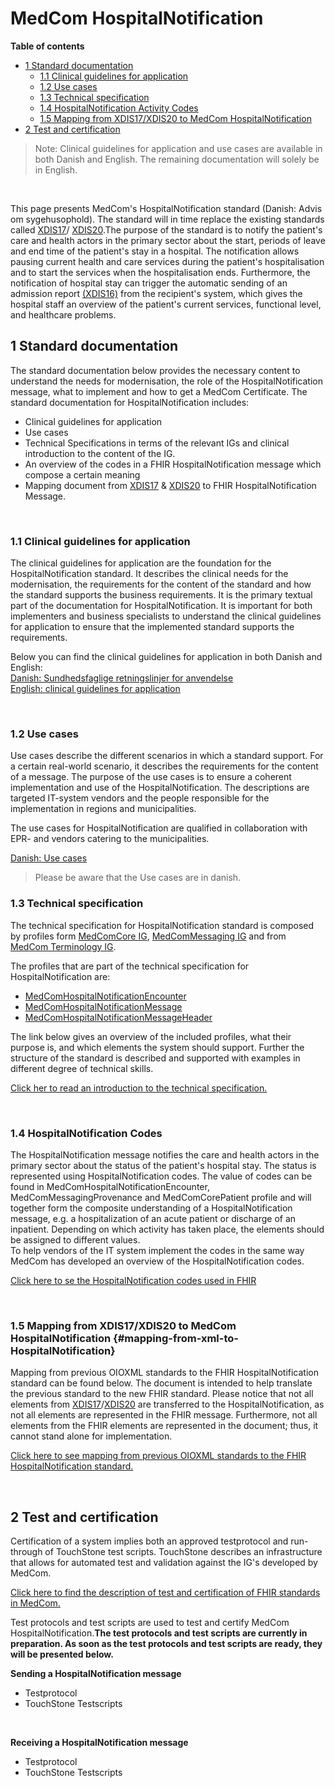 <!-- <a href="https://medcomdk.github.io/MedComLandingPage/" target="_blank">Return</a> -->


# MedCom HospitalNotification


**Table of contents**
* [1 Standard documentation](#1-standard-documentation)
  + [1.1 Clinical guidelines for application](#11-clinical-guidelines-for-application)
  + [1.2 Use cases](#12-use-cases)
  + [1.3 Technical specification](#13-technical-specification)
  + [1.4 HospitalNotification Activity Codes](#14-hospitalnotification-activity-codes)
  + [1.5 Mapping from XDIS17/XDIS20 to MedCom HospitalNotification](#mapping-from-xml-to-HospitalNotification)
*  [2 Test and certification](#2-test-and-certification)


  > Note: Clinical guidelines for application and use cases are available in both Danish and English. The remaining documentation will solely be in English.
<p>&nbsp;</p>	

This page presents MedCom's HospitalNotification standard (Danish: Advis om sygehusophold). The standard will in time replace the existing standards called <a href="https://svn.medcom.dk/svn/releases/Standarder/Det%20gode%20kommuneadvis/XDIS17/Dokumentation/" target="_blank">XDIS17</a>/ <a href="https://svn.medcom.dk/svn/releases/Standarder/Det%20gode%20kommuneadvis/XDIS20/Dokumentation/" target="_blank">XDIS20</a>.The purpose of the standard is to notify the patient's care and health actors in the primary sector about the start, periods of leave and end time of the patient's stay in a hospital. The notification allows pausing current health and care services during the patient's hospitalisation and to start the services when the hospitalisation ends. 
Furthermore, the notification of hospital stay can trigger the automatic sending of an admission report <a href="https://svn.medcom.dk/svn/releases/Standarder/National%20Sygehus-Kommunesamarbejde/1.0.3/XDIS16/Dokumentation/"> (XDIS16)</a> from the recipient's system, which gives the hospital staff an overview of the patient's current services, functional level, and healthcare problems.


## 1 Standard documentation 
The standard documentation below provides the necessary content to understand the needs for modernisation, the role of the HospitalNotification message, what to implement and how to get a MedCom Certificate. The standard documentation for HospitalNotification includes: 
* Clinical guidelines for application
* Use cases
*	Technical Specifications in terms of the relevant IGs and clinical introduction to the content of the IG.
*	An overview of the codes in a FHIR HospitalNotification message which compose a certain meaning
*	Mapping document from <a href="https://svn.medcom.dk/svn/releases/Standarder/Det%20gode%20kommuneadvis/XDIS17/Dokumentation/" target="_blank">XDIS17</a> &
<a href="https://svn.medcom.dk/svn/releases/Standarder/Det%20gode%20kommuneadvis/XDIS20/Dokumentation/" target="_blank">XDIS20</a> to FHIR  HospitalNotification Message.
<p>&nbsp;</p>

### 1.1 Clinical guidelines for application
The clinical guidelines for application are the foundation for the HospitalNotification standard. It describes the clinical needs for the modernisation, the requirements for the content of the standard and how the standard supports the business requirements.  It is the primary textual part of the documentation for HospitalNotification. It is important for both implementers and business specialists to understand the clinical guidelines for application to ensure that the implemented standard supports the requirements.

Below you can find the clinical guidelines for application in both Danish and English:<br> 
[Danish: Sundhedsfaglige retningslinjer for anvendelse](assets/documents/Clinical-guidelines-DA.md) <br> 
[English: clinical guidelines for application](assets/documents/Clinical-guidelines-ENG.md) 
<p>&nbsp;</p>	

### 1.2 Use cases
Use cases describe the different scenarios in which a standard support. For a certain real-world scenario, it describes the requirements for the content of a message. The purpose of the use cases is to ensure a coherent implementation and use of the HospitalNotification. The descriptions are targeted IT-system vendors and the people responsible for the implementation in regions and municipalities.

The use cases for HospitalNotification are qualified in collaboration with EPR- and vendors catering to the municipalities.

<!-- <b>The use cases are currently in preparation. As soon as they are ready, they will be presented below in Danish and English:</b>  -->

[Danish: Use cases](HospitalNotification_use_cases__2_0_0.pdf) 
> Please be aware that the Use cases are in danish. 


<!-- Below, you can find the use cases in Danish and English be found:<br>
[Danish: Use cases](assets/documents/UseCases-DA.md) <br> 
[English: Use cases](assets/documents/UseCases-ENG.md)  -->
<!-- <p>&nbsp;</p>	 -->

### 1.3 Technical specification
The technical specification for HospitalNotification standard is composed by profiles form <a href="https://medcomdk.github.io/dk-medcom-core/" target="_blank">MedComCore IG</a>, <a href="https://build.fhir.org/ig/medcomdk/dk-medcom-messaging/" target="_blank">MedComMessaging IG</a> and from <a href="https://build.fhir.org/ig/medcomdk/dk-medcom-terminology/" target="_blank">MedCom Terminology IG</a>. 

The profiles that are part of the technical specification for HospitalNotification are: 
*	<a href="https://build.fhir.org/ig/medcomdk/dk-medcom-hospitalnotification/StructureDefinition-medcom-hospitalNotification-encounter.html" target="_blank">MedComHospitalNotificationEncounter</a>
*	<a href="https://build.fhir.org/ig/medcomdk/dk-medcom-hospitalnotification/StructureDefinition-medcom-hospitalNotification-message.html" target="_blank">MedComHospitalNotificationMessage</a>
* <a href="https://build.fhir.org/ig/medcomdk/dk-medcom-hospitalnotification/StructureDefinition-medcom-hospitalNotification-messageHeader.html" target="_blank">MedComHospitalNotificationMessageHeader</a>

The link below gives an overview of the included profiles, what their purpose is, and which elements the system should support. Further the structure of the standard is described and supported with examples in different degree of technical skills.
<br>

[Click her to read an introduction to the technical specification.](assets/documents/Intro-Technical-Spec-ENG.md)
<p>&nbsp;</p>	


### 1.4 HospitalNotification Codes
The HospitalNotification message notifies the care and health actors in the primary sector about the status of the patient's hospital stay. The status is represented using HospitalNotification codes. The value of codes can be found in MedComHospitalNotificationEncounter, MedComMessagingProvenance and MedComCorePatient profile and will together form the composite understanding of a HospitalNotification message, e.g. a hospitalization of an acute patient or discharge of an inpatient. Depending on which activity has taken place, the elements should be assigned to different values.
<br>
To help vendors of the IT system implement the codes in the same way MedCom has developed an overview of the HospitalNotification codes.

[Click here to se the HospitalNotification codes used in FHIR](/assets/documents/Overview-HospitalNotification-codes-FHIR.md)

<br>

### 1.5 Mapping from XDIS17/XDIS20 to MedCom HospitalNotification {#mapping-from-xml-to-HospitalNotification}
Mapping from previous OIOXML standards to the FHIR HospitalNotification standard can be found below. The document is intended to help translate the previous standard to the new FHIR standard. Please notice that not all elements from <a href="https://svn.medcom.dk/svn/releases/Standarder/Det%20gode%20kommuneadvis/XDIS17/Dokumentation/" target="_blank">XDIS17</a>/<a href="https://svn.medcom.dk/svn/releases/Standarder/Det%20gode%20kommuneadvis/XDIS20/Dokumentation/" target="_blank">XDIS20</a> are transferred to the HospitalNotification, as not all elements are represented in the FHIR message. Furthermore, not all elements from the FHIR elements are represented in the document; thus, it cannot stand alone for implementation.
<br>

[Click here to see mapping from previous OIOXML standards to the FHIR HospitalNotification standard.](/assets/documents/Map_between_OIOXML_and_FHIR_HospitalNotification.md)

<br>

## 2 Test and certification

Certification of a system implies both an approved testprotocol and run-through of TouchStone test scripts. TouchStone describes an infrastructure that allows for automated test and validation against the IG's developed by MedCom. 
<br>

<a href="https://medcomdk.github.io/MedComLandingPage/#3-test-and-certification">Click here to find the description of test and certification of FHIR standards in MedCom. </a> 
<br>

Test protocols and test scripts are used to test and certify MedCom HospitalNotification.<b>The test protocols and test scripts are currently in preparation. As soon as the test protocols and test scripts are ready, they will be presented below.</b>

**Sending a HospitalNotification message**
* Testprotocol
* TouchStone Testscripts
<p>&nbsp;</p>

**Receiving a HospitalNotification message**
* Testprotocol
* TouchStone Testscripts
<p>&nbsp;</p>


<!-- ## 3 Release Notes
[Updates in the latest release.](assets/documents/ReleaseNote-ENG.md) -->
